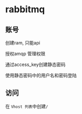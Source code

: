 # rabbitmq

## 账号

创建ram, 只能api

授权amqp 管理权限

通过access_key创建静态密码

使用静态密码中的用户名和密码登陆



## 访问

在 `Vhost 列表`中创建`/`